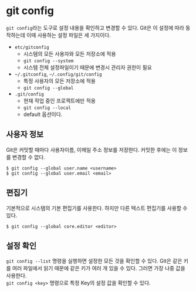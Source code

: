 # git config
`git config`라는 도구로 설정 내용을 확인하고 변경할 수 있다. Git은 이 설정에 따라 동작하는데 이때 사용하는 설정 파일은 세 가지이다.
- `etc/gitconfig`
	- 시스템의 모든 사용자와 모든 저장소에 적용
	- `git config --system`
	- 시스템 전체 설정파일이기 때문에 변경시 관리자 권한이 필요
- `~/.gitconfig`, `~/.config/git/config`
	- 특정 사용자의 모든 저장소에 적용
	- `git config --global`
- `.git/config`
	- 현재 작업 중인 프로젝트에만 적용
	- `git config --local`
	- default 옵션이다.

## 사용자 정보
Git은 커밋할 때마다 사용자이름, 이메일 주소 정보를 저장한다. 커밋한 후에는 이 정보를 변경할 수 없다.
```shell
$ git config --global user.name <username>
$ git config --global user.email <email>
```

## 편집기
기본적으로 시스템의 기본 편집기를 사용한다. 하지만 다른 텍스트 편집기를 사용할 수 있다.
```shell
$ git config --global core.editor <editor>
```

## 설정 확인
`git config --list` 명령을 실행하면 설정한 모든 것을 확인할 수 있다. Git은 같은 키를 여러 파일에서 읽기 때문에 같은 키가 여러 개 있을 수 있다. 그러면 가장 나중 값을 사용한다.  
`git config <key>` 명령으로 특정 Key의 설정 값을 확인할 수 있다.





